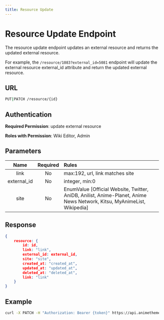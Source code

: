 ```yaml
---
title: Resource Update
---
```


# Resource Update Endpoint

The resource update endpoint updates an external resource and returns the updated external resource.

For example, the `/resource/1083?external_id=5081` endpoint will update the external resource external_id attribute and return the updated external resource.

## URL

```sh
PUT|PATCH /resource/{id}
```

## Authentication

**Required Permission**: update external resource

**Roles with Permission**: Wiki Editor, Admin

## Parameters

| Name        | Required | Rules                                                                                                                  |
| :---------: | :------: | :--------------------------------------------------------------------------------------------------------------------- |
| link        | No       | max:192, url, link matches site                                                                                        |
| external_id | No       | integer, min:0                                                                                                         |
| site        | No       | EnumValue [Official Website, Twitter, AniDB, Anilist, Anime-Planet, Anime News Network, Kitsu, MyAnimeList, Wikipedia] |

## Response

```json
{
    resource: {
        id: id,
        link: "link",
        external_id: external_id,
        site: "site",
        created_at: "created_at",
        updated_at: "updated_at",
        deleted_at: "deleted_at",
        link: "link"
    }
}
```

## Example

```bash
curl -X PATCH -H "Authorization: Bearer {token}" https://api.animethemes.moe/resource/1083
```
